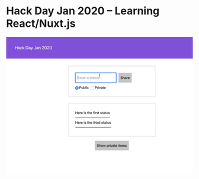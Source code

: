 # Hack Day Jan 2020 – Learning React/Nuxt.js

![Demo](https://raw.githubusercontent.com/andyfitch/hackday-jan2020/master/demo.gif)
